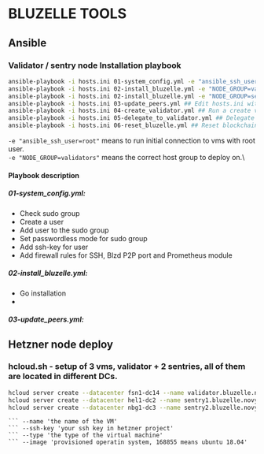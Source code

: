 # BLUZELLE TOOLS

## Ansible 
### Validator / sentry node Installation playbook

```sh
ansible-playbook -i hosts.ini 01-system_config.yml -e "ansible_ssh_user=root" ## Prepare all the inventory
ansible-playbook -i hosts.ini 02-install_bluzelle.yml -e "NODE_GROUP=validator" ## Run the valiator node installation
ansible-playbook -i hosts.ini 02-install_bluzelle.yml -e "NODE_GROUP=sentry" ## Run sentry nodes installation
ansible-playbook -i hosts.ini 03-update_peers.yml ## Edit hosts.ini with node ids from previous step and run to update the blzd config on nodes
ansible-playbook -i hosts.ini 04-create_validator.yml ## Run a create validator command
ansible-playbook -i hosts.ini 05-delegate_to_validator.yml ## Delegate more tokens to the validator
ansible-playbook -i hosts.ini 06-reset_bluzelle.yml ## Reset blockchain data and setup again
```

``` -e "ansible_ssh_user=root" ``` means to run initial connection to vms with root user.\
``` -e "NODE_GROUP=validators" ``` means the correct host group to deploy on.\

#### Playbook description
##### 01-system_config.yml:
* Check sudo group
* Create a user
* Add user to the sudo group
* Set passwordless mode for sudo group
* Add ssh-key for user
* Add firewall rules for SSH, Blzd P2P port and Prometheus module

##### 02-install_bluzelle.yml:
* Go installation
* 

##### 03-update_peers.yml:



## Hetzner node deploy 
### hcloud.sh - setup of 3 vms, validator + 2 sentries, all of them are located in different DCs.

```sh
hcloud server create --datacenter fsn1-dc14 --name validator.bluzelle.novy.pw --ssh-key "key-id"  --type cpx31 --image 168855
hcloud server create --datacenter hel1-dc2 --name sentry1.bluzelle.novy.pw --ssh-key "key-id"  --type cpx31 --image 168855
hcloud server create --datacenter nbg1-dc3 --name sentry2.bluzelle.novy.pw --ssh-key "key-id"  --type cpx31 --image 168855
```

``` --datacenter 'select in which datacenter to deploy the node' 
``` --name 'the name of the VM'
``` --ssh-key 'your ssh key in hetzner project'
``` --type 'the type of the virtual machine'
``` --image 'provisioned operatin system, 168855 means ubuntu 18.04'
